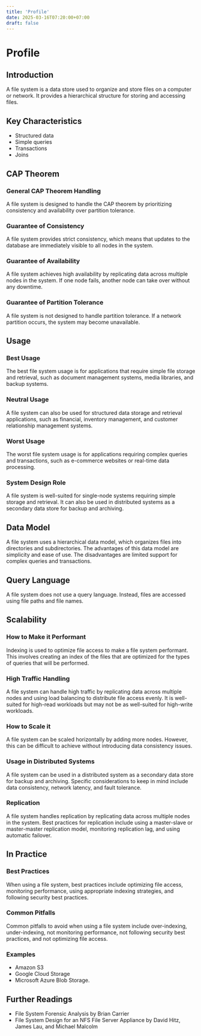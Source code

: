 ```yaml
---
title: 'Profile'
date: 2025-03-16T07:20:00+07:00
draft: false
---
```


# Profile

## **Introduction**

A file system is a data store used to organize and store files on a computer or network. It provides a hierarchical structure for storing and accessing files.

## **Key Characteristics**

- Structured data
- Simple queries
- Transactions
- Joins

## **CAP Theorem**

### **General CAP Theorem Handling**

A file system is designed to handle the CAP theorem by prioritizing consistency and availability over partition tolerance.

### **Guarantee of Consistency**

A file system provides strict consistency, which means that updates to the database are immediately visible to all nodes in the system.

### **Guarantee of Availability**

A file system achieves high availability by replicating data across multiple nodes in the system. If one node fails, another node can take over without any downtime.

### **Guarantee of Partition Tolerance**

A file system is not designed to handle partition tolerance. If a network partition occurs, the system may become unavailable.

## **Usage**

### **Best Usage**

The best file system usage is for applications that require simple file storage and retrieval, such as document management systems, media libraries, and backup systems.

### **Neutral Usage**

A file system can also be used for structured data storage and retrieval applications, such as financial, inventory management, and customer relationship management systems.

### **Worst Usage**

The worst file system usage is for applications requiring complex queries and transactions, such as e-commerce websites or real-time data processing.

### **System Design Role**

A file system is well-suited for single-node systems requiring simple storage and retrieval. It can also be used in distributed systems as a secondary data store for backup and archiving.

## **Data Model**

A file system uses a hierarchical data model, which organizes files into directories and subdirectories. The advantages of this data model are simplicity and ease of use. The disadvantages are limited support for complex queries and transactions.

## **Query Language**

A file system does not use a query language. Instead, files are accessed using file paths and file names.

## **Scalability**

### **How to Make it Performant**

Indexing is used to optimize file access to make a file system performant. This involves creating an index of the files that are optimized for the types of queries that will be performed.

### **High Traffic Handling**

A file system can handle high traffic by replicating data across multiple nodes and using load balancing to distribute file access evenly. It is well-suited for high-read workloads but may not be as well-suited for high-write workloads.

### **How to Scale it**

A file system can be scaled horizontally by adding more nodes. However, this can be difficult to achieve without introducing data consistency issues.

### **Usage in Distributed Systems**

A file system can be used in a distributed system as a secondary data store for backup and archiving. Specific considerations to keep in mind include data consistency, network latency, and fault tolerance.

### **Replication**

A file system handles replication by replicating data across multiple nodes in the system. Best practices for replication include using a master-slave or master-master replication model, monitoring replication lag, and using automatic failover.

## In Practice

### **Best Practices**

When using a file system, best practices include optimizing file access, monitoring performance, using appropriate indexing strategies, and following security best practices.

### Common Pitfalls

Common pitfalls to avoid when using a file system include over-indexing, under-indexing, not monitoring performance, not following security best practices, and not optimizing file access.

### Examples

- Amazon S3
- Google Cloud Storage
- Microsoft Azure Blob Storage.

## Further Readings

- File System Forensic Analysis by Brian Carrier
- File System Design for an NFS File Server Appliance by David Hitz, James Lau, and Michael Malcolm
